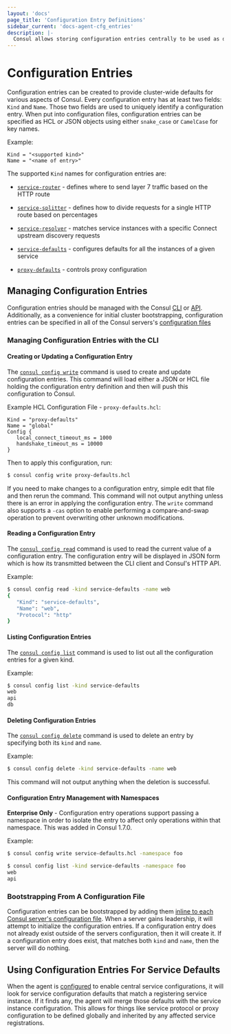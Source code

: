 ```yaml
---
layout: 'docs'
page_title: 'Configuration Entry Definitions'
sidebar_current: 'docs-agent-cfg_entries'
description: |-
  Consul allows storing configuration entries centrally to be used as defaults for configuring other aspects of Consul.
---
```


# Configuration Entries

Configuration entries can be created to provide cluster-wide defaults for
various aspects of Consul. Every configuration entry has at least two fields:
`Kind` and `Name`. Those two fields are used to uniquely identify a
configuration entry. When put into configuration files, configuration entries
can be specified as HCL or JSON objects using either `snake_case` or `CamelCase`
for key names.

Example:

```hcl
Kind = "<supported kind>"
Name = "<name of entry>"
```

The supported `Kind` names for configuration entries are:

- [`service-router`](/docs/agent/config-entries/service-router.html) - defines
  where to send layer 7 traffic based on the HTTP route

- [`service-splitter`](/docs/agent/config-entries/service-splitter.html) - defines
  how to divide requests for a single HTTP route based on percentages

- [`service-resolver`](/docs/agent/config-entries/service-resolver.html) - matches
  service instances with a specific Connect upstream discovery requests

- [`service-defaults`](/docs/agent/config-entries/service-defaults.html) - configures
  defaults for all the instances of a given service

- [`proxy-defaults`](/docs/agent/config-entries/proxy-defaults.html) - controls
  proxy configuration

## Managing Configuration Entries

Configuration entries should be managed with the Consul
[CLI](/docs/commands/config.html) or [API](/api/config.html). Additionally, as a
convenience for initial cluster bootstrapping, configuration entries can be
specified in all of the Consul servers's
[configuration files](/docs/agent/options.html#config_entries_bootstrap)

### Managing Configuration Entries with the CLI

#### Creating or Updating a Configuration Entry

The [`consul config write`](/docs/commands/config/write.html) command is used to
create and update configuration entries. This command will load either a JSON or
HCL file holding the configuration entry definition and then will push this
configuration to Consul.

Example HCL Configuration File - `proxy-defaults.hcl`:

```hcl
Kind = "proxy-defaults"
Name = "global"
Config {
   local_connect_timeout_ms = 1000
   handshake_timeout_ms = 10000
}
```

Then to apply this configuration, run:

```bash
$ consul config write proxy-defaults.hcl
```

If you need to make changes to a configuration entry, simple edit that file and
then rerun the command. This command will not output anything unless there is an
error in applying the configuration entry. The `write` command also supports a
`-cas` option to enable performing a compare-and-swap operation to prevent
overwriting other unknown modifications.

#### Reading a Configuration Entry

The [`consul config read`](/docs/commands/config/read.html) command is used to
read the current value of a configuration entry. The configuration entry will be
displayed in JSON form which is how its transmitted between the CLI client and
Consul's HTTP API.

Example:

```bash
$ consul config read -kind service-defaults -name web
{
   "Kind": "service-defaults",
   "Name": "web",
   "Protocol": "http"
}
```

#### Listing Configuration Entries

The [`consul config list`](/docs/commands/config/list.html) command is used to
list out all the configuration entries for a given kind.

Example:

```bash
$ consul config list -kind service-defaults
web
api
db
```

#### Deleting Configuration Entries

The [`consul config delete`](/docs/commands/config/delete.html) command is used
to delete an entry by specifying both its `kind` and `name`.

Example:

```bash
$ consul config delete -kind service-defaults -name web
```

This command will not output anything when the deletion is successful.

#### Configuration Entry Management with Namespaces

**Enterprise Only** - Configuration entry operations support passing a namespace in
order to isolate the entry to affect only operations within that namespace. This was
added in Consul 1.7.0.

Example:

```bash
$ consul config write service-defaults.hcl -namespace foo
```

```bash
$ consul config list -kind service-defaults -namespace foo
web
api
```

### Bootstrapping From A Configuration File

Configuration entries can be bootstrapped by adding them [inline to each Consul
server's configuration file](/docs/agent/options.html#config_entries). When a
server gains leadership, it will attempt to initialize the configuration entries.
If a configuration entry does not already exist outside of the servers
configuration, then it will create it. If a configuration entry does exist, that
matches both `kind` and `name`, then the server will do nothing.

## Using Configuration Entries For Service Defaults

When the agent is
[configured](/docs/agent/options.html#enable_central_service_config) to enable
central service configurations, it will look for service configuration defaults
that match a registering service instance. If it finds any, the agent will merge
those defaults with the service instance configuration. This allows for things
like service protocol or proxy configuration to be defined globally and
inherited by any affected service registrations.
